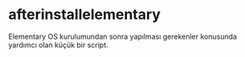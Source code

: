 # afterinstallelementary
Elementary OS kurulumundan sonra yapılması gerekenler konusunda yardımcı olan küçük bir script.
